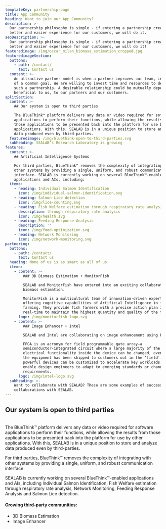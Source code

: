 ```yaml
---
templateKey: partnership-page
title: App Community
heading: Want to join our App Community?
description: >-
  Our partnership philosophy is simple - if entering a partnership creates a
  better and easier experience for our customers, we will do it. 
seoDescription: >-
  Our partnership philosophy is simple - if entering a partnership creates a
  better and easier experience for our customers, we will do it!
featuredimage: /img/oscar_milan_biomass_estimation_cropped.jpg
featuredimageSection:
  buttons:
    - path: /contact/
      text: Contact us
  content: >-
    An attractive partner model is when a partner improves our team, in pursuit
    of a common goal. We are willing to invest time and resources to develop
    such a partnership. A desirable relationship could be mutually dependent and
    beneficial to us, to our partners and our customers.
splitSection:
  content: >-
    ## Our system is open to third parties

    The BlueThink™ platform delivers any data or video required for software
    applications to perform their functions, while allowing the results from
    those applications to be presented back into the platform for use by other
    applications. With this, SEALAB is in a unique position to store and analyze
    data produced even by third-parties.
  featuredimage: /img/bluethink-open-to-third-parties.svg
  subheading: SEALAB’s Research Laboratory is growing
features:
  content: >-
    ## Artificial Intelligence Systems

    For third parties, BlueThink™ removes the complexity of integrating with
    other systems by providing a single, uniform, and robust communication
    interface. SEALAB is currently working on several BlueThink™-enabled
    applications and AIs, including:
  items:
    - heading: Individual Salmon Identification
      icon: /img/individual-salmon-identification.svg
    - heading: Salmon Lice detection
      icon: /img/lice-counting.svg
    - heading: Fish Welfare estimation through respiratory rate analysis
      description: through respiratory rate analysis
      icon: /img/health.svg
    - heading: Feeding Response Analysis
      description: ''
      icon: /img/food-optimization.svg
    - heading: Network Monitoring
      icon: /img/network-monitoring.svg
partnering:
  buttons:
    - path: /contact/
      text: Contact us
  heading: None of us is as smart as all of us
  items:
    - content: >-
        ### 3D Biomass Estimation + MonitorFish

        SEALAB and MonitorFish have entered into an exciting collaboration on
        biomass estimation.

        MonitorFish is a multicultural team of innovation-driven experts
        offering cognitive capabilities of Artificial Intelligence in fish
        farming. They provide fish farmers with a precise action plan in
        real-time to maintain the highest quantity and quality of the fish.
      logo: /img/monitorfish-logo.svg
    - content: >-
        ### Image Enhancer + Intel

        SEALAB and Intel are collaborating on image enhancement using FPGA.

        FPGA is an acronym for field programmable gate array—a
        semiconductor-integrated circuit where a large majority of the
        electrical functionality inside the device can be changed, even after
        the equipment has been shipped to customers out in the ‘field’. These
        powerful devices can be customized to accelerate key workloads and
        enable design engineers to adapt to emerging standards or changing
        requirements.
      logo: /img/intel-logo.svg
  subheading: >-
    Want to collaborate with SEALAB? These are some examples of successful
    collaborations with SEALAB.
---
```

## Our system is open to third parties

\
The BlueThink™ platform delivers any data or video required for software applications to perform their functions, while allowing the results from those applications to be presented back into the platform for use by other applications. With this, SEALAB is in a unique position to store and analyze data produced even by third-parties.

For third parties, BlueThink™ removes the complexity of integrating with other systems by providing a single, uniform, and robust communication interface.

SEALAB is currently working on several BlueThink™-enabled applications and AIs, including Individual Salmon Identification, Fish Welfare estimation through respiratory rate analysis, Network Monitoring, Feeding Response Analysis and Salmon Lice detection.

#### Growing third-party communities:

* 3D Biomass Estimation
* Image Enhancer
